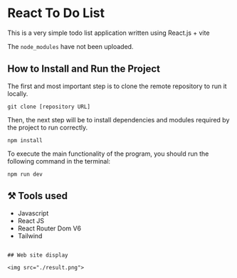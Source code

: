 # React To Do List

This is a very simple todo list application written using React.js + vite

The `node_modules` have not been uploaded.

## How to Install and Run the Project

The first and most important step is to clone the remote repository to run it locally.

```
git clone [repository URL]
```

Then, the next step will be to install dependencies and modules required by the project to run correctly.

```
npm install
```

To execute the main functionality of the program, you should run the following command in the terminal:

```
npm run dev
```

## ⚒️ Tools used

- Javascript
- React JS
- React Router Dom V6
- Tailwind

```

## Web site display

<img src="./result.png">
```
